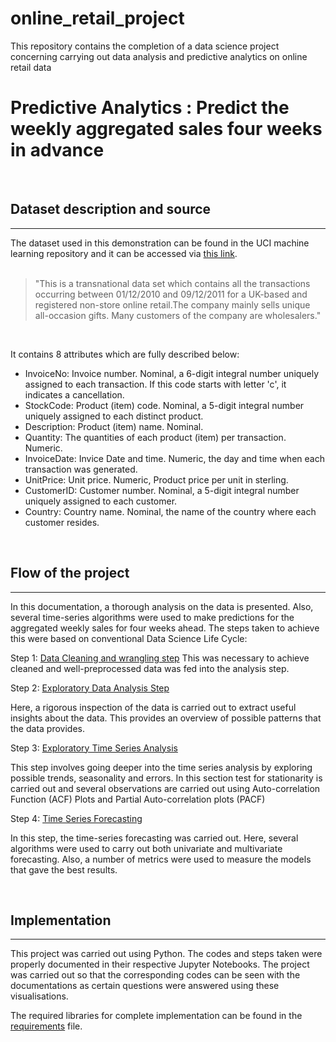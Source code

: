 # online_retail_project
This repository contains the completion of a data science project concerning carrying out data analysis and predictive analytics on online retail data

# Predictive Analytics : Predict the weekly aggregated sales four weeks in advance
<br>
 <h2> Dataset description and source </h2>
 <hr>
The dataset used in this demonstration can be found in the UCI machine learning repository and it can be accessed via <a href = 'https://www.kaggle.com/mashlyn/online-retail-iiuci'>this link</a>.
<br><br>
<blockquote>"This is a transnational data set which contains all the transactions occurring between 01/12/2010 and 09/12/2011 for a UK-based and registered non-store online retail.The company mainly sells unique all-occasion gifts. Many customers of the company are wholesalers."</blockquote>
<br>

It contains 8 attributes which are fully described below:
- InvoiceNo: Invoice number. Nominal, a 6-digit integral number uniquely assigned to each transaction. If this code starts with letter 'c', it indicates a cancellation.  
- StockCode: Product (item) code. Nominal, a 5-digit integral number uniquely assigned to each distinct product.  
- Description: Product (item) name. Nominal.  
- Quantity: The quantities of each product (item) per transaction. Numeric.  
- InvoiceDate: Invice Date and time. Numeric, the day and time when each transaction was generated.  
- UnitPrice: Unit price. Numeric, Product price per unit in sterling.  
- CustomerID: Customer number. Nominal, a 5-digit integral number uniquely assigned to each customer.  
- Country: Country name. Nominal, the name of the country where each customer resides.

<br>
 <h2> Flow of the project </h2>
<hr> 
In this documentation, a thorough analysis on the data is presented. Also, several time-series algorithms were used to make predictions for the aggregated weekly sales for four weeks ahead. The steps taken to achieve this were based on conventional Data Science Life Cycle:

Step 1:  <a href='https://github.com/amir-hojjati/Data-Analysis-Online-Retail-Transactions/blob/master/Data-Preprocessing/Preprocessing-and-Cleaning.ipynb'>Data Cleaning and wrangling step</a> This was necessary to achieve cleaned and well-preprocessed data was fed into the analysis step.

Step 2: <a href='https://github.com/amir-hojjati/Data-Analysis-Online-Retail-Transactions/blob/master/Data-Visualization/1-Visualization-and-Reports.ipynb'>Exploratory Data Analysis Step</a> 

Here, a rigorous inspection of the data is carried out to extract useful insights about the data. This provides an overview of possible patterns that the data provides.

Step 3: <a href='https://github.com/amir-hojjati/Data-Analysis-Online-Retail-Transactions/blob/master/Customer-Segmentation-and-Association-Rule-Learning/Customer-Segmentation-Clustering.ipynb'>Exploratory Time Series Analysis</a> 

This step involves going deeper into the time series analysis by exploring possible trends, seasonality and errors. In this section test for stationarity  is carried out and several observations are carried out using Auto-correlation Function (ACF) Plots and Partial Auto-correlation plots (PACF)

Step 4: <a href='https://github.com/amir-hojjati/Data-Analysis-Online-Retail-Transactions/blob/master/Customer-Segmentation-and-Association-Rule-Learning/Customer-Segmentation-Clustering.ipynb'>Time Series Forecasting</a>

In this step, the time-series forecasting was carried out. Here, several algorithms were used to carry out both univariate and multivariate forecasting. Also, a number of metrics were used to measure the models that gave the best results.

<br>
<h2> Implementation </h2>
<hr>
This project was carried out using Python. The codes and steps taken were properly documented in their respective Jupyter Notebooks. The project was carried out so that the corresponding codes can be seen with the documentations as certain questions were answered using these visualisations.

The required libraries for complete implementation can be found in the <a href='https://github.com/amir-hojjati/Data-Analysis-Online-Retail-Transactions/blob/master/Requirements.txt'>requirements</a> file.

